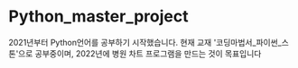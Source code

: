 # Python_master_project
2021년부터 Python언어를 공부하기 시작했습니다.
현재 교재 '코딩마법서_파이썬_스톤'으로 공부중이며,
2022년에 병원 차트 프로그램을 만드는 것이 목표입니다




